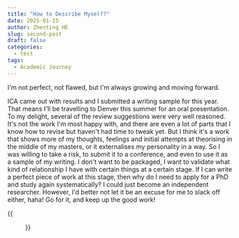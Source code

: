 ```yaml
---
title: "How to Describe Myself?"
date: 2025-01-15
author: Zhenting HE
slug: second-post
draft: false
categories:
  - test
tags:
  - Academic Journey
---
```


I'm not perfect, not flawed, but I'm always growing and moving forward.

ICA came out with results and I submitted a writing sample for this year. That means I'll be travelling to Denver this summer for an oral presentation. To my delight, several of the review suggestions were very well reasoned. It's not the work I'm most happy with, and there are even a lot of parts that I know how to revise but haven't had time to tweak yet. But I think it's a work that shows more of my thoughts, feelings and initial attempts at theorising in the middle of my masters, or it externalises my personality in a way. So I was willing to take a risk, to submit it to a conference, and even to use it as a sample of my writing. I don't want to be packaged, I want to validate what kind of relationship I have with certain things at a certain stage. If I can write a perfect piece of work at this stage, then why do I need to apply for a PhD and study again systematically? I could just become an independent researcher. However, I'd better not let it be an excuse for me to slack off either, haha! Go for it, and keep up the good work!

{{<figure src="/images/2025-01-15.jpg" title="See you in Denver in 2025!" width="360">}}